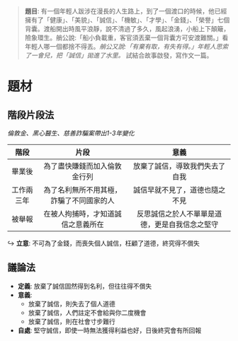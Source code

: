 > **題目**:
> 有一個年輕人跋涉在漫長的人生路上，到了一個渡口的時候，他已經擁有了「健康」、「美貌」、「誠信」、「機敏」、「才學」、「金錢」、「榮譽」七個背囊。渡船開出時風平浪靜，說不清過了多久，風起浪湧，小船上下顛簸，險象環生。艄公說:「船小負載重，客官須丟棄一個背囊方可安渡難關。」看年輕人哪一個都捨不得丟。*艄公又說:「有棄有取，有失有得。」年輕人思索了一會兒，把「誠信」拋進了水里。* 試結合故事啟發，寫作文一篇。

# 題材
## 階段片段法
*倫敦金、黑心醫生、慈善詐騙案帶出1-3年變化*

| 階段 | 片段 | 意義 |
| :--: | :--:| :--: |
| 畢業後 | 為了盡快賺錢而加入倫敦金行列 | 放棄了誠信，導致我們失去了自我 |
| 工作兩三年 | 為了名利無所不用其極，詐騙了不同國家的人 | 誠信早就不見了，道德也隨之不見 |
| 被舉報 | 在被人拘捕時，才知道誠信之意義所在 | 反思誠信之於人不單單是道德，更是自我信念之堅守 |
↪ **立意**: 不可為了金錢，而喪失個人誠信，枉顧了道德，終究得不償失

## 議論法
- **定義**: 放棄了誠信固然得到名利，但往往得不償失
- **意義**:
	- 放棄了誠信，則失去了個人道德
	- 放棄了誠信，人們註定不會給與你二度機會
	- 放棄了誠信，則在社會寸步難行
- **自處**: 堅守誠信，即使一時無法獲得利益也好，日後終究會有所回報

